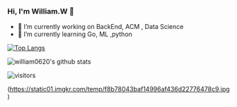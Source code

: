 ### Hi, I'm William.W 👋

- 🔭 I’m currently working on BackEnd, ACM , Data Science
- 🌱 I’m currently learning Go, ML ,python

[![Top Langs](https://github-readme-stats.vercel.app/api/top-langs/?username=william0620&hide=javascript,html,css)](https://github.com/anuraghazra/github-readme-stats)

![william0620's github stats](https://github-readme-stats.vercel.app/api?username=william0620&show_icons=true&theme=tokyonight&count_private=true)
<!-- ![Top Langs](https://github-readme-stats.vercel.app/api/top-langs/?username=william0620&layout=compact) -->

![visitors](https://visitor-badge.laobi.icu/badge?page_id=william0620)

(https://static01.imgkr.com/temp/f8b78043baf14996af436d22776478c9.jpg)
